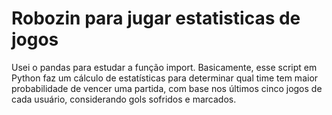 # Robozin para jugar estatisticas de jogos

 Usei o pandas para estudar a função import. Basicamente, esse script em Python faz um cálculo de estatísticas para determinar qual time tem maior probabilidade de vencer uma partida, com base nos últimos cinco jogos de cada usuário, considerando gols sofridos e marcados.







